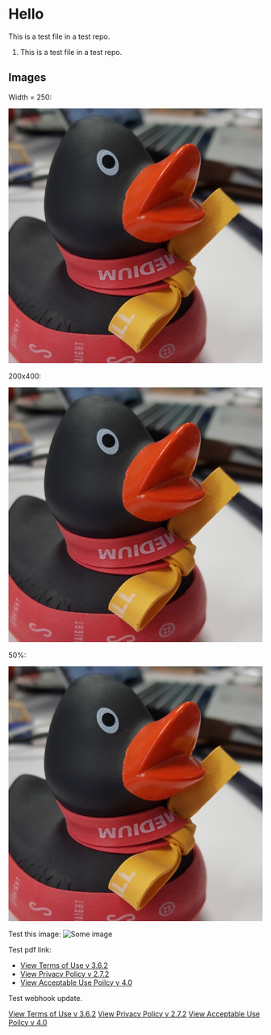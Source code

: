 # Hello

This is a test file in a test repo.

1. This is a test file in a test repo.

## Images

Width = 250:

![Ducky](docs/ducky_square_1.jpeg ':size=250')

200x400:

![Ducky 1](docs/ducky_square_1.jpeg ':size=200x400')

50%:

![Ducky 1](docs/ducky_square_1.jpeg ':size=50%')

Test this image:
![Some image](https://github.com/GovTechSG/developer.gov.sg/raw/master/assets/img/2%20Code%20Snap.png)

Test pdf link:
- [View Terms of Use v 3.6.2](/terms-of-use.pdf ':target=_blank') 
- [View Privacy Policy v 2.7.2](/privacy-policy-v-2.7.2.pdf ':target=_blank') 
- [View Acceptable Use Poilcy v 4.0](/mdm-aup-v4.0.pdf ':target=_blank') 

Test webhook update.

<a href="terms-of-use.pdf" target="_blank">View Terms of Use v 3.6.2</a>
<a href="privacy-policy-v-2.pdf" target="_blank">View Privacy Policy v 2.7.2</a>
<a href="mdm-aup-v4.pdf " target="_blank">View Acceptable Use Poilcy v 4.0</a>